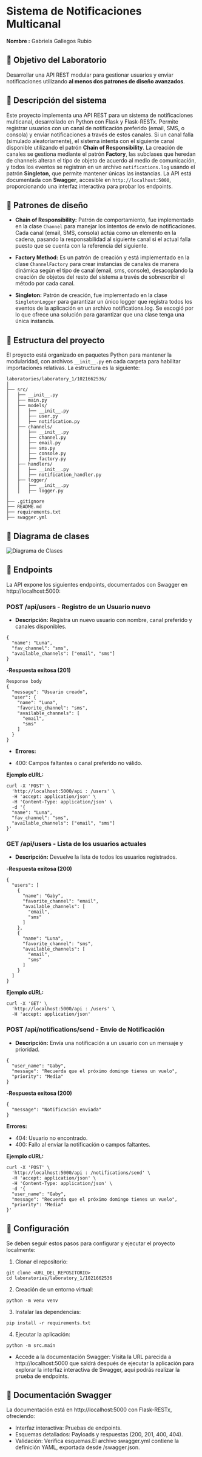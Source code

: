 # Sistema de Notificaciones Multicanal

**Nombre :** Gabriela Gallegos Rubio

## 🎯 **Objetivo del Laboratorio**

Desarrollar una API REST modular para gestionar usuarios y enviar notificaciones utilizando **al menos dos patrones de diseño avanzados**.

## 📌 **Descripción del sistema**

Este proyecto implementa una API REST para un sistema de notificaciones multicanal, desarrollado en Python con Flask y Flask-RESTx. Permite registrar usuarios con un canal de notificación preferido (email, SMS, o consola) y enviar notificaciones a través de estos canales. Si un canal falla (simulado aleatoriamente), el sistema intenta con el siguiente canal disponible utilizando el patrón **Chain of Responsibility**. La creación de canales se gestiona mediante el patrón **Factory**, las subclases que heredan de channels alteran el tipo de objeto de acuerdo al medio de comunicación, y todos los eventos se registran en un archivo `notifications.log` usando el patrón **Singleton**, que permite mantener únicas las instancias. La API está documentada con **Swagger**, accesible en `http://localhost:5000`, proporcionando una interfaz interactiva para probar los endpoints.


## 📌 **Patrones de diseño**

- **Chain of Responsibility:** Patrón de comportamiento, fue implementado en la clase `Channel` para manejar los intentos de envío de notificaciones. Cada canal (email, SMS, consola) actúa como un elemento en la cadena, pasando la responsabilidad al siguiente canal si el actual falla puesto que se cuenta con la referencia del siguiente.


- **Factory Method:** Es un patrón de creación y está implementado en la clase `ChannelFactory` para crear instancias de canales de manera dinámica según el tipo de canal (email, sms, console), desacoplando la creación de objetos del resto del sistema a través de sobrescribir el método por cada canal.


- **Singleton:** Patrón de creación, fue implementado en la clase `SingletonLogger` para garantizar un único logger que registra todos los eventos de la aplicación en un archivo notifications.log.  Se escogió por lo que ofrece una solución para garantizar que una clase tenga una única instancia.



## 📌 **Estructura del proyecto**
El proyecto está organizado en paquetes Python para mantener la modularidad, con archivos `__init__.py` en cada carpeta para habilitar importaciones relativas. La estructura es la siguiente:
```
laboratories/laboratory_1/1021662536/
│
├── src/
│   ├── __init__.py
│   ├── main.py
│   ├── models/
│   │   ├── __init__.py
│   │   ├── user.py
│   │   ├── notification.py
│   ├── channels/
│   │   ├── __init__.py
│   │   ├── channel.py
│   │   ├── email.py
│   │   ├── sms.py
│   │   ├── console.py
│   │   ├── factory.py
│   ├── handlers/
│   │   ├── __init__.py
│   │   ├── notification_handler.py
│   ├── logger/
│   │   ├── __init__.py
│   │   ├── logger.py
│
├── .gitignore
├── README.md
├── requirements.txt
├── swagger.yml
```

## 📌 **Diagrama de clases**

![Diagrama de Clases](diagram/diagram_class.png)

## 📌 **Endpoints**

La API expone los siguientes endpoints, documentados con Swagger en http://localhost:5000:

### **POST /api/users   - Registro de un Usuario nuevo**

- **Descripción:** Registra un nuevo usuario con nombre, canal preferido y canales disponibles.

```
{
  "name": "Luna",
  "fav_channel": "sms",
  "available_channels": ["email", "sms"]
}
```

-**Respuesta exitosa (201)**
```
Response body
{
  "message": "Usuario creado",
  "user": {
    "name": "Luna",
    "favorite_channel": "sms",
    "available_channels": [
      "email",
      "sms"
    ]
  }
}
```

- **Errores:**
+ 400: Campos faltantes o canal preferido no válido.


**Ejemplo cURL:**
```
curl -X 'POST' \
  'http://localhost:5000/api : /users' \
  -H 'accept: application/json' \
  -H 'Content-Type: application/json' \
  -d '{
  "name": "Luna",
  "fav_channel": "sms",
  "available_channels": ["email", "sms"]
}'
```

### **GET /api/users - Lista de los usuarios actuales**

- **Descripción:** Devuelve la lista de todos los usuarios registrados.

-**Respuesta exitosa (200)**
```
{
  "users": [
    {
      "name": "Gaby",
      "favorite_channel": "email",
      "available_channels": [
        "email",
        "sms"
      ]
    },
    {
      "name": "Luna",
      "favorite_channel": "sms",
      "available_channels": [
        "email",
        "sms"
      ]
    }
  ]
}
```
**Ejemplo cURL:**
```
curl -X 'GET' \
  'http://localhost:5000/api : /users' \
  -H 'accept: application/json'
```


### **POST /api/notifications/send - Envío de Notificación**

- **Descripción:** Envía una notificación a un usuario con un mensaje y prioridad.
```
{
  "user_name": "Gaby",
  "message": "Recuerda que el próximo domingo tienes un vuelo",
  "priority": "Media"
}
```

-**Respuesta exitosa (200)**
```
{
  "message": "Notificación enviada"
}
```
**Errores:**

- 404: Usuario no encontrado.
- 400: Fallo al enviar la notificación o campos faltantes.


**Ejemplo cURL:**
```
curl -X 'POST' \
  'http://localhost:5000/api : /notifications/send' \
  -H 'accept: application/json' \
  -H 'Content-Type: application/json' \
  -d '{
  "user_name": "Gaby",
  "message": "Recuerda que el próximo domingo tienes un vuelo",
  "priority": "Media"
}'
```

## 📌 **Configuración**
Se deben seguir estos pasos para configurar y ejecutar el proyecto localmente:

1. Clonar el repositorio:
```
git clone <URL_DEL_REPOSITORIO>
cd laboratories/laboratory_1/1021662536
```

2. Creación de un entorno virtual:
```
python -m venv venv
```

3. Instalar las dependencias:
```
pip install -r requirements.txt
```

4. Ejecutar la aplicación:
```
python -m src.main
```

- Accede a la documentación Swagger: Visita  la URL parecida a http://localhost:5000 que saldrá después de ejecutar la aplicación para explorar la interfaz interactiva de Swagger, aquí podrás realizar la prueba de endpoints.



## 📌 **Documentación Swagger**

La documentación está en http://localhost:5000 con Flask-RESTx, ofreciendo:

- Interfaz interactiva: Pruebas de endpoints.
- Esquemas detallados: Payloads y respuestas (200, 201, 400, 404).
- Validación: Verifica esquemas.El archivo swagger.yml contiene la definición YAML, exportada desde /swagger.json.

